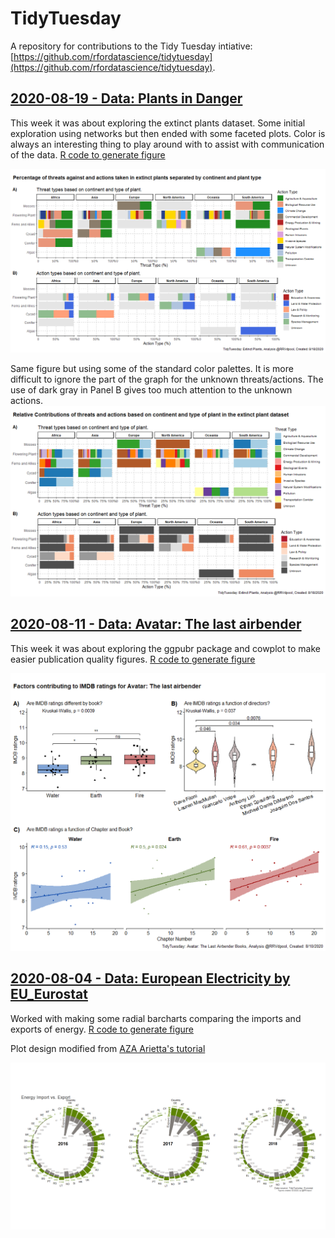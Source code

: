 # TidyTuesday

A repository for contributions to the Tidy Tuesday intiative: [https://github.com/rfordatascience/tidytuesday](https://github.com/rfordatascience/tidytuesday). 

## [2020-08-19 - Data: Plants in Danger](https://github.com/rfordatascience/tidytuesday/blob/master/data/2020/2020-08-18/readme.md)

This week it was about exploring the extinct plants dataset. Some initial exploration using networks but then ended with some faceted plots. Color is always an interesting thing to play around with to assist with communication of the data. [R code to generate figure](/2020818_ExtinctPlants_clean.R)

![Threats and Actions taken in the extinct plants dataset](/20200818_ExtinctPlants_color.png "Threats and Actions taken in the extinct plants datasetr")

Same figure but using some of the standard color palettes. It is more difficult to ignore the part of the graph for the unknown threats/actions. The use of dark gray in Panel B gives too much attention to the unknown actions. 
![Threats and Actions taken in the extinct plants dataset - standard palettes](/20200818_ExtinctPlants.png "Threats and Actions taken in the extinct plants datasetr - standard palettes")


## [2020-08-11 - Data: Avatar: The last airbender](https://github.com/rfordatascience/tidytuesday/blob/master/data/2020/2020-08-11/readme.md)

This week it was about exploring the ggpubr package and cowplot to make easier publication quality figures. [R code to generate figure](/20200810_AvatarLastAirbender_clean.R)

![Factors contributing to IMDB ratings for Avatar: The last airbender](/20200811_Avatar_airbender.png "Factors contributing to IMDB ratings for Avatar: The last airbender")



## [2020-08-04 - Data: European Electricity by EU_Eurostat](https://github.com/rfordatascience/tidytuesday/blob/master/data/2020/2020-08-04/readme.md)

Worked with making some radial barcharts comparing the imports and exports of energy. [R code to generate figure](/20200803_Energy_clean.R)

Plot design modified from [AZA Arietta's tutorial](https://www.azandisresearch.com/2019/07/19/create-a-radial-mirrored-barplot-with-ggplot/)

![European Energy plots for imports and exports based on country for 2016, 2017 and 2018](/20200803_Energy_plot.png "European Import vs. Export Energy")



